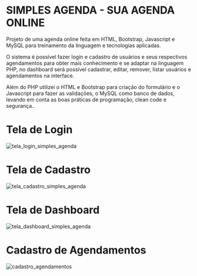 # SIMPLES AGENDA - SUA AGENDA ONLINE

Projeto de uma agenda online feita em HTML, Bootstrap, Javascript e MySQL para treinamento da linguagem e tecnologias aplicadas.

O sistema é possível fazer login e cadastro de usuários e seus respectivos agendamentos para obter mais conhecimento e se adaptar na linguagem PHP, no dashboard será possível cadastrar, editar, remover, listar usuários e agendamentos na interface.

Além do PHP utilizei o HTML e Bootstrap para criação do formulário e o Javascript para fazer as validações, 
o MySQL como banco de dados, levando em conta as boas práticas de programação, clean code e segurança..

# Tela de Login
![tela_login_simples_agenda](https://github.com/diegomartinsoliveira/simples-agenda/assets/103466130/fb6c0a98-7713-40e6-817c-abc902ec9bcd)
# Tela de Cadastro
![tela_cadastro_simples_agenda](https://github.com/diegomartinsoliveira/simples-agenda/assets/103466130/ca9d3723-44cb-4ce4-9982-810f9d2333da)
# Tela de Dashboard
![tela_dashboard_simples_agenda](https://github.com/diegomartinsoliveira/simples-agenda/assets/103466130/d4e65ecf-74a8-4a39-89cf-e46b09e21b8e)
# Cadastro de Agendamentos
![cadastro_agendamentos](https://github.com/diegomartinsoliveira/simples-agenda/assets/103466130/b56759df-37ea-4ae9-afc4-de5590e766e4)
